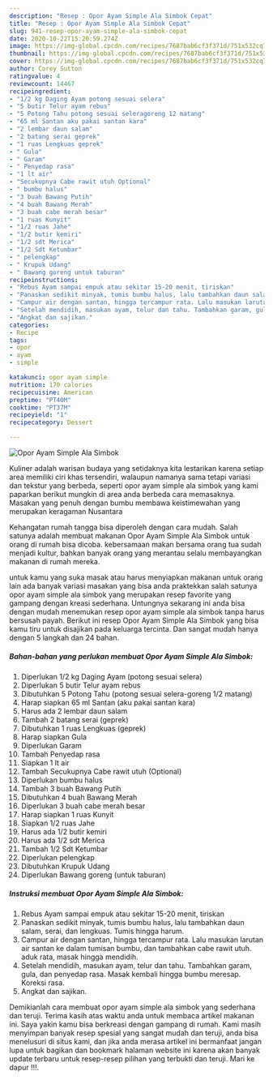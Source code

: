 ```yaml
---
description: "Resep : Opor Ayam Simple Ala Simbok Cepat"
title: "Resep : Opor Ayam Simple Ala Simbok Cepat"
slug: 941-resep-opor-ayam-simple-ala-simbok-cepat
date: 2020-10-22T15:20:59.274Z
image: https://img-global.cpcdn.com/recipes/7687bab6cf3f371d/751x532cq70/opor-ayam-simple-ala-simbok-foto-resep-utama.jpg
thumbnail: https://img-global.cpcdn.com/recipes/7687bab6cf3f371d/751x532cq70/opor-ayam-simple-ala-simbok-foto-resep-utama.jpg
cover: https://img-global.cpcdn.com/recipes/7687bab6cf3f371d/751x532cq70/opor-ayam-simple-ala-simbok-foto-resep-utama.jpg
author: Corey Sutton
ratingvalue: 4
reviewcount: 14467
recipeingredient:
- "1/2 kg Daging Ayam potong sesuai selera"
- "5 butir Telur ayam rebus"
- "5 Potong Tahu potong sesuai seleragoreng 12 matang"
- "65 ml Santan aku pakai santan kara"
- "2 lembar daun salam"
- "2 batang serai geprek"
- "1 ruas Lengkuas geprek"
- " Gula"
- " Garam"
- " Penyedap rasa"
- "1 lt air"
- "Secukupnya Cabe rawit utuh Optional"
- " bumbu halus"
- "3 buah Bawang Putih"
- "4 buah Bawang Merah"
- "3 buah cabe merah besar"
- "1 ruas Kunyit"
- "1/2 ruas Jahe"
- "1/2 butir kemiri"
- "1/2 sdt Merica"
- "1/2 Sdt Ketumbar"
- " pelengkap"
- " Krupuk Udang"
- " Bawang goreng untuk taburan"
recipeinstructions:
- "Rebus Ayam sampai empuk atau sekitar 15-20 menit, tiriskan"
- "Panaskan sedikit minyak, tumis bumbu halus, lalu tambahkan daun salam, serai, dan lengkuas. Tumis hingga harum."
- "Campur air dengan santan, hingga tercampur rata. Lalu masukan larutan air santan ke dalam tumisan bumbu, dan tambahkan cabe rawit utuh. aduk rata, masak hingga mendidih."
- "Setelah mendidih, masukan ayam, telur dan tahu. Tambahkan garam, gula, dan penyedap rasa. Masak kembali hingga bumbu meresap. Koreksi rasa."
- "Angkat dan sajikan."
categories:
- Recipe
tags:
- opor
- ayam
- simple

katakunci: opor ayam simple 
nutrition: 170 calories
recipecuisine: American
preptime: "PT40M"
cooktime: "PT37M"
recipeyield: "1"
recipecategory: Dessert

---
```



![Opor Ayam Simple Ala Simbok](https://img-global.cpcdn.com/recipes/7687bab6cf3f371d/751x532cq70/opor-ayam-simple-ala-simbok-foto-resep-utama.jpg)

Kuliner adalah warisan budaya yang setidaknya kita lestarikan karena setiap area memiliki ciri khas tersendiri, walaupun namanya sama tetapi variasi dan tekstur yang berbeda, seperti opor ayam simple ala simbok yang kami paparkan berikut mungkin di area anda berbeda cara memasaknya. Masakan yang penuh dengan bumbu membawa keistimewahan yang merupakan keragaman Nusantara

Kehangatan rumah tangga bisa diperoleh dengan cara mudah. Salah satunya adalah membuat makanan Opor Ayam Simple Ala Simbok untuk orang di rumah bisa dicoba. kebersamaan makan bersama orang tua sudah menjadi kultur, bahkan banyak orang yang merantau selalu membayangkan makanan di rumah mereka.



untuk kamu yang suka masak atau harus menyiapkan makanan untuk orang lain ada banyak variasi masakan yang bisa anda praktekkan salah satunya opor ayam simple ala simbok yang merupakan resep favorite yang gampang dengan kreasi sederhana. Untungnya sekarang ini anda bisa dengan mudah menemukan resep opor ayam simple ala simbok tanpa harus bersusah payah.
Berikut ini resep Opor Ayam Simple Ala Simbok yang bisa kamu tiru untuk disajikan pada keluarga tercinta. Dan sangat mudah hanya dengan 5 langkah dan 24 bahan.


<!--inarticleads1-->

##### Bahan-bahan yang perlukan membuat Opor Ayam Simple Ala Simbok:

1. Diperlukan 1/2 kg Daging Ayam (potong sesuai selera)
1. Diperlukan 5 butir Telur ayam rebus
1. Dibutuhkan 5 Potong Tahu (potong sesuai selera-goreng 1/2 matang)
1. Harap siapkan 65 ml Santan (aku pakai santan kara)
1. Harus ada 2 lembar daun salam
1. Tambah 2 batang serai (geprek)
1. Dibutuhkan 1 ruas Lengkuas (geprek)
1. Harap siapkan  Gula
1. Diperlukan  Garam
1. Tambah  Penyedap rasa
1. Siapkan 1 lt air
1. Tambah Secukupnya Cabe rawit utuh (Optional)
1. Diperlukan  bumbu halus
1. Tambah 3 buah Bawang Putih
1. Dibutuhkan 4 buah Bawang Merah
1. Diperlukan 3 buah cabe merah besar
1. Harap siapkan 1 ruas Kunyit
1. Siapkan 1/2 ruas Jahe
1. Harus ada 1/2 butir kemiri
1. Harus ada 1/2 sdt Merica
1. Tambah 1/2 Sdt Ketumbar
1. Diperlukan  pelengkap
1. Dibutuhkan  Krupuk Udang
1. Diperlukan  Bawang goreng (untuk taburan)




<!--inarticleads2-->

##### Instruksi membuat  Opor Ayam Simple Ala Simbok:

1. Rebus Ayam sampai empuk atau sekitar 15-20 menit, tiriskan
1. Panaskan sedikit minyak, tumis bumbu halus, lalu tambahkan daun salam, serai, dan lengkuas. Tumis hingga harum.
1. Campur air dengan santan, hingga tercampur rata. Lalu masukan larutan air santan ke dalam tumisan bumbu, dan tambahkan cabe rawit utuh. aduk rata, masak hingga mendidih.
1. Setelah mendidih, masukan ayam, telur dan tahu. Tambahkan garam, gula, dan penyedap rasa. Masak kembali hingga bumbu meresap. Koreksi rasa.
1. Angkat dan sajikan.




Demikianlah cara membuat opor ayam simple ala simbok yang sederhana dan teruji. Terima kasih atas waktu anda untuk membaca artikel makanan ini. Saya yakin kamu bisa berkreasi dengan gampang di rumah. Kami masih menyimpan banyak resep spesial yang sangat mudah dan teruji, anda bisa menelusuri di situs kami, dan jika anda merasa artikel ini bermanfaat jangan lupa untuk bagikan dan bookmark halaman website ini karena akan banyak update terbaru untuk resep-resep pilihan yang terbukti dan teruji. Mari ke dapur !!!. 
